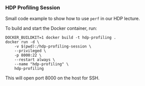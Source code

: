 ### HDP Profiling Session

Small code example to show how to use `perf` in our HDP lecture.

To build and start the Docker container, run:
```shell
DOCKER_BUILDKIT=1 docker build -t hdp-profiling .
docker run -d \
    -v $(pwd):/hdp-profiling-session \
    --privileged \
    -p 8000:22 \
    --restart always \
    --name "hdp-profiling" \
    hdp-profiling
```

This will open port 8000 on the host for SSH.
